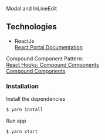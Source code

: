 Modal and InLineEdit

## Technologies

- ReactJs</br>
[React Portal Documentation](https://reactjs.org/docs/portals.html)

Compound Component Pattern:<br/>
[React Hooks: Compound Components](https://kentcdodds.com/blog/compound-components-with-react-hooks)<br/>
[Compound Components](https://medium.com/@Dane_s/react-js-compound-components-a6e54b5c9992)

### Installation

Install the dependencies

```sh
$ yarn install
```

Run app

```sh
$ yarn start
```
